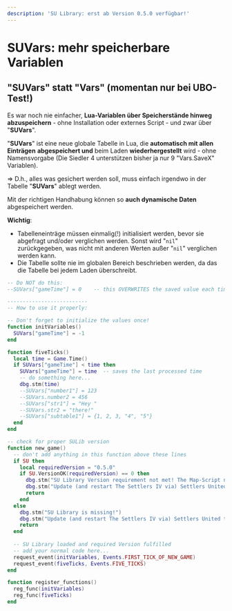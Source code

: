 ```yaml
---
description: 'SU Library: erst ab Version 0.5.0 verfügbar!'
---
```


# SUVars: mehr speicherbare Variablen

## "SUVars" statt "Vars" (momentan nur bei UBO-Test!)

Es war noch nie einfacher, **Lua-Variablen über Speicherstände hinweg abzuspeichern** - ohne Installation oder externes Script - und zwar über "**SUVars**".

"**SUVars**" ist eine neue globale Tabelle in Lua, die **automatisch mit allen Einträgen** **abgespeichert und** beim Laden **wiederhergestellt** wird - ohne Namensvorgabe (Die Siedler 4 unterstützen bisher ja nur 9 "Vars.SaveX" Variablen).

⇒ D.h., alles was gesichert werden soll, muss einfach irgendwo in der Tabelle "**SUVars**" ablegt werden.&#x20;

Mit der richtigen Handhabung können so **auch dynamische Daten** abgespeichert werden.



**Wichtig**:

* Tabelleneinträge müssen einmalig(!) initialisiert werden, bevor sie abgefragt und/oder verglichen werden. Sonst wird "`nil`" zurückgegeben, was nicht mit anderen Werten außer "`nil`" verglichen werden kann.
* Die Tabelle sollte nie im globalen Bereich beschrieben werden, da das die Tabelle bei jedem Laden überschreibt.

```lua
-- Do NOT do this:
--SUVars["gameTime"] = 0    -- this OVERWRITES the saved value each time you load it!

--------------------------
-- How to use it properly:

-- Don't forget to initialize the values once!
function initVariables()
  SUVars["gameTime"] = -1
end

function fiveTicks()
  local time = Game.Time()
  if SUVars["gameTime"] < time then
    SUVars["gameTime"] = time  -- saves the last processed time
    -- do something here...
    dbg.stm(time)
    --SUVars["number1"] = 123
    --SUVars.number2 = 456
    --SUVars["str1"] = "Hey "
    --SUVars.str2 = "there!"
    --SUVars["subtable1"] = {1, 2, 3, "4", "5"}
  end
end

-- check for proper SULib version
function new_game()
  -- don't add anything in this function above these lines
  if SU then
    local requiredVersion = "0.5.0"
    if SU.VersionOK(requiredVersion) == 0 then
      dbg.stm("SU Library Version requirement not met! The Map-Script needs at least Version "..requiredVersion..", you have Version "..SU.VERSION.."!")
      dbg.stm("Update (and restart The Settlers IV via) Settlers United to get the latest Version installed.")
      return
    end
  else
    dbg.stm("SU Library is missing!")
    dbg.stm("Update (and restart The Settlers IV via) Settlers United to get the latest Version installed.")
    return
  end
  
  -- SU Library loaded and required Version fulfilled
  -- add your normal code here...
  request_event(initVariables, Events.FIRST_TICK_OF_NEW_GAME)
  request_event(fiveTicks, Events.FIVE_TICKS)
end

function register_functions()
  reg_func(initVariables)
  reg_func(fiveTicks)
end
```
